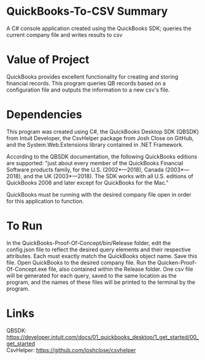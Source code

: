 # QuickBooks-To-CSV Summary
A C# console application created using the QuickBooks SDK; queries the current company file and writes results to csv

# Value of Project
QuickBooks provides excellent functionality for creating and storing financial records. This program queries QB records based on a configuration file and outputs the information to a new csv's file. 

# Dependencies
This program was created using C#, the QuickBooks Desktop SDK (QBSDK) from Intuit Developer, the CsvHelper package from Josh Close on GitHub, and the System.Web.Extensions library contained in .NET Framework. 

According to the QBSDK documentation, the following QuickBooks editions are supported: "just about every member of the QuickBooks Financial Software products family, for the U.S. (2002*—2018), Canada (2003*—2018), and the UK (2003*—2018). The SDK works with all U.S. editions of QuickBooks 2006 and later except for QuickBooks for the Mac."

QuickBooks must be running with the desired company file open in order for this application to function.

# To Run
In the QuickBooks-Proof-Of-Concept/bin/Release folder, edit the config.json file to reflect the desired query elements and their respective attributes. Each must exactly match the QuickBooks object name. Save this file. Open QuickBooks to the desired company file. Run the Quicken-Proof-Of-Concept.exe file, also contained within the Release folder. One csv file will be generated for each query, saved to the same location as the program, and the names of these files will be printed to the terminal by the program.

# Links
QBSDK: https://developer.intuit.com/docs/01_quickbooks_desktop/1_get_started/00_get_started <br>
CsvHelper: https://github.com/joshclose/csvhelper
